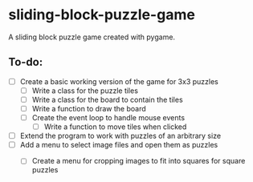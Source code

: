 # sliding-block-puzzle-game
A sliding block puzzle game created with pygame.

## To-do:
- [ ] Create a basic working version of the game for 3x3 puzzles
    - [ ] Write a class for the puzzle tiles
    - [ ] Write a class for the board to contain the tiles
    - [ ] Write a function to draw the board
    - [ ] Create the event loop to handle mouse events
        - [ ] Write a function to move tiles when clicked
- [ ] Extend the program to work with puzzles of an arbitrary size
- [ ] Add a menu to select image files and open them as puzzles
    - [ ] Create a menu for cropping images to fit into squares for square puzzles

